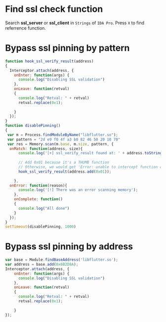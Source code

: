 # Find ssl check function

Search **ssl_server** or **ssl_client** in `Strings` of `IDA Pro`. Press `X` to find referrence function.

# Bypass ssl pinning by pattern
```javascript
function hook_ssl_verify_result(address)
{
  Interceptor.attach(address, {
    onEnter: function(args) {
      console.log("Disabling SSL validation")
    },
    onLeave: function(retval)
    {
      console.log("Retval: " + retval)
      retval.replace(0x1);
 
    }
  });
}
function disablePinning()
{
 var m = Process.findModuleByName("libflutter.so"); 
 var pattern = "2d e9 f0 4f a3 b0 82 46 50 20 10 70"
 var res = Memory.scan(m.base, m.size, pattern, {
  onMatch: function(address, size){
      console.log('[+] ssl_verify_result found at: ' + address.toString());
 
      // Add 0x01 because it's a THUMB function
      // Otherwise, we would get 'Error: unable to intercept function at 0x9906f8ac; please file a bug'
      hook_ssl_verify_result(address.add(0x01));
       
    }, 
  onError: function(reason){
      console.log('[!] There was an error scanning memory');
    },
    onComplete: function()
    {
      console.log("All done")
    }
  });
}
setTimeout(disablePinning, 1000)
```

# Bypass ssl pinning by address
```javascript
var base = Module.findBaseAddress('libflutter.so');
var address = base.add(0x6B2D8A);
Interceptor.attach(address, {
    onEnter: function(args) {
      console.log("Disabling SSL validation")
    },
    onLeave: function(retval)
    {
      console.log("Retval: " + retval)
      retval.replace(0x1);
 
    }
});
```
